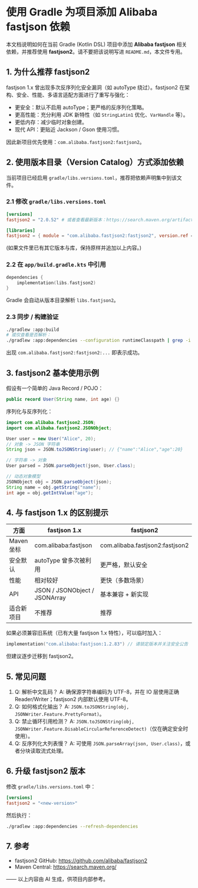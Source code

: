 # 使用 Gradle 为项目添加 Alibaba fastjson 依赖

本文档说明如何在当前 Gradle (Kotlin DSL) 项目中添加 **Alibaba fastjson** 相关依赖，并推荐使用 **fastjson2**。请不要把该说明写进 `README.md`，本文件专用。

## 1. 为什么推荐 fastjson2
fastjson 1.x 曾出现多次反序列化安全漏洞（如 autoType 绕过）。fastjson2 在架构、安全、性能、多语言适配方面进行了重写与强化：
- 更安全：默认不启用 autoType；更严格的反序列化策略。
- 更高性能：充分利用 JDK 新特性（如 `StringLatin1` 优化、`VarHandle` 等）。
- 更低内存：减少临时对象创建。
- 现代 API：更贴近 Jackson / Gson 使用习惯。

因此新项目优先使用：`com.alibaba.fastjson2:fastjson2`。

## 2. 使用版本目录（Version Catalog）方式添加依赖
当前项目已经启用 `gradle/libs.versions.toml`，推荐把依赖声明集中到该文件。

### 2.1 修改 `gradle/libs.versions.toml`
```toml
[versions]
fastjson2 = "2.0.52" # 或者查看最新版本：https://search.maven.org/artifact/com.alibaba.fastjson2/fastjson2

[libraries]
fastjson2 = { module = "com.alibaba.fastjson2:fastjson2", version.ref = "fastjson2" }
```
(如果文件里已有其它版本与库，保持原样并追加以上内容。)

### 2.2 在 `app/build.gradle.kts` 中引用
```kotlin
dependencies {
    implementation(libs.fastjson2)
}
```
Gradle 会自动从版本目录解析 `libs.fastjson2`。

### 2.3 同步 / 构建验证
```bash
./gradlew :app:build
# 或仅查看是否解析：
./gradlew :app:dependencies --configuration runtimeClasspath | grep -i fastjson
```
出现 `com.alibaba.fastjson2:fastjson2:...` 即表示成功。

## 3. fastjson2 基本使用示例
假设有一个简单的 Java Record / POJO：
```java
public record User(String name, int age) {}
```
序列化与反序列化：
```java
import com.alibaba.fastjson2.JSON;
import com.alibaba.fastjson2.JSONObject;

User user = new User("Alice", 20);
// 对象 -> JSON 字符串
String json = JSON.toJSONString(user); // {"name":"Alice","age":20}

// 字符串 -> 对象
User parsed = JSON.parseObject(json, User.class);

// 动态对象模型
JSONObject obj = JSON.parseObject(json);
String name = obj.getString("name");
int age = obj.getIntValue("age");
```

## 4. 与 fastjson 1.x 的区别提示
| 方面 | fastjson 1.x | fastjson2 |
|------|--------------|-----------|
| Maven 坐标 | com.alibaba:fastjson | com.alibaba.fastjson2:fastjson2 |
| 安全默认 | autoType 曾多次被利用 | 更严格，默认安全 | 
| 性能 | 相对较好 | 更快（多数场景） |
| API | JSON / JSONObject / JSONArray | 基本兼容 + 新实现 |
| 适合新项目 | 不推荐 | 推荐 |

如果必须兼容旧系统（已有大量 fastjson 1.x 特性），可以临时加入：
```kotlin
implementation("com.alibaba:fastjson:1.2.83") // 请锁定版本并关注安全公告
```
但建议逐步迁移到 fastjson2。

## 5. 常见问题
1. Q: 解析中文乱码？
   A: 确保源字符串编码为 UTF-8，并在 IO 层使用正确 Reader/Writer；fastjson2 内部默认使用 UTF-8。
2. Q: 如何格式化输出？
   A: `JSON.toJSONString(obj, JSONWriter.Feature.PrettyFormat)`。
3. Q: 禁止循环引用检测？
   A: `JSON.toJSONString(obj, JSONWriter.Feature.DisableCircularReferenceDetect)`（仅在确定安全时使用）。
4. Q: 反序列化大列表慢？
   A: 可使用 `JSON.parseArray(json, User.class)`，或者分块读取流式处理。

## 6. 升级 fastjson2 版本
修改 `gradle/libs.versions.toml` 中：
```toml
[versions]
fastjson2 = "<new-version>"
```
然后执行：
```bash
./gradlew :app:dependencies --refresh-dependencies
```

## 7. 参考
- fastjson2 GitHub: https://github.com/alibaba/fastjson2
- Maven Central: https://search.maven.org/

—— 以上内容由 AI 生成，供项目内部参考。
